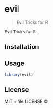 
# evil

> Evil Tricks for R

Evil Tricks for R

## Installation

## Usage

```r
library(evil)
```

## License

MIT + file LICENSE © 
